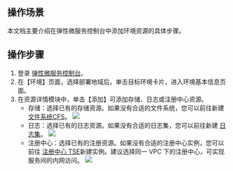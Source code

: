 ## 操作场景

本文档主要介绍在弹性微服务控制台中添加环境资源的具体步骤。

## 操作步骤

1. 登录 [弹性微服务控制台](https://console.cloud.tencent.com/tem)。
2. 在【环境】页面，选择部署地域后，单击目标环境卡片，进入环境基本信息页面。
3. 在资源详情模块中，单击【添加】可添加存储、日志或注册中心资源。
   - 存储：选择已有的存储资源。如果没有合适的文件系统，您可以前往新建 [文件系统CFS](https://console.cloud.tencent.com/cfs/fs?rid=4)。
	 ![](https://main.qcloudimg.com/raw/fe391a1fb69ed5d294079bdaaea19366.png)
   - 日志：选择已有的日志资源。如果没有合适的日志集，您可以前往新建 [日志集](https://console.cloud.tencent.com/cls/topic?region=ap-shanghai)。
		![](https://main.qcloudimg.com/raw/418607848d7417f1329cf143c1d6d30d.png)
   - 注册中心：选择已有的注册资源。如果没有合适的注册中心实例，您可以前往 [注册中心 TSE](https://console.cloud.tencent.com/tse/registry?rid=4)新建实例。建议选择同一 VPC 下的注册中心，可实现服务间的内网访问。
		![](https://main.qcloudimg.com/raw/12337834fc470d100a99a4aed8c6f732.png)

     
